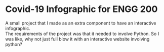 # Covid-19 Infographic for ENGG 200

A small project that I made as an extra component to have an interactive infographic.
<br>
The requirements of the project was that it needed to involve Python. So I was like, why not just full blow it with an interactive website involving python?


